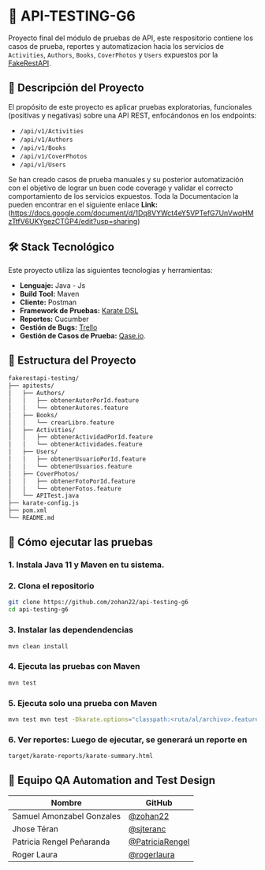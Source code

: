 # 🧪 API-TESTING-G6
Proyecto final del módulo de pruebas de API, este respositorio contiene los casos de prueba, reportes 
y automatizacion hacia los servicios de `Activities`, `Authors`, `Books`, `CoverPhotos` y `Users`
expuestos por la [FakeRestAPI](https://fakerestapi.azurewebsites.net/index.html).
## 📌 Descripción del Proyecto
El propósito de este proyecto es aplicar pruebas exploratorias, funcionales (positivas y negativas) sobre una API REST, enfocándonos en los endpoints:
- `/api/v1/Activities`
- `/api/v1/Authors`
- `/api/v1/Books`
- `/api/v1/CoverPhotos`
- `/api/v1/Users`

Se han creado casos de prueba manuales y su posterior automatización con el objetivo de lograr un buen code coverage y validar el correcto comportamiento de los servicios expuestos.
Toda la Documentacion la pueden encontrar en el siguiente enlace
**Link:** (https://docs.google.com/document/d/1Dq8VYWct4eY5VPTefG7UnVwqHMzTtfV6UKYgezCTGP4/edit?usp=sharing)
## 🛠️ Stack Tecnológico
Este proyecto utiliza las siguientes tecnologías y herramientas:
- **Lenguaje:** Java - Js
- **Build Tool:** Maven
- **Cliente:** Postman
- **Framework de Pruebas:** [Karate DSL](https://github.com/karatelabs/karate)
- **Reportes:** Cucumber
- **Gestión de Bugs:** [Trello](https://trello.com/b/Mu4bezeI/reporte-de-bugs)  
- **Gestión de Casos de Prueba:** [Qase.io](https://qase.io).
## 🧰 Estructura del Proyecto

```bash
fakerestapi-testing/
├── apitests/
│   ├── Authors/
│   │   ├── obtenerAutorPorId.feature
│   │   └── obtenerAutores.feature
│   ├── Books/
│   │   └── crearLibro.feature
│   ├── Activities/
│   │   ├── obtenerActividadPorId.feature
│   │   └── obtenerActividades.feature
│   ├── Users/
│   │   ├── obtenerUsuarioPorId.feature
│   │   └── obtenerUsuarios.feature
│   ├── CoverPhotos/
│   │   ├── obtenerFotoPorId.feature
│   │   └── obtenerFotos.feature
│   └── APITest.java
├── karate-config.js
├── pom.xml
└── README.md
```
## 🚀 Cómo ejecutar las pruebas

### 1. Instala Java 11 y Maven en tu sistema.
### 2. Clona el repositorio
```bash
git clone https://github.com/zohan22/api-testing-g6
cd api-testing-g6
```
### 3. Instalar las dependendencias
```bash
mvn clean install
```
### 4. Ejecuta las pruebas con Maven
```bash
mvn test
```
### 5. Ejecuta solo una prueba con Maven
```bash
mvn test mvn test -Dkarate.options="classpath:<ruta/al/archivo>.feature"
```
### 6. Ver reportes: Luego de ejecutar, se generará un reporte en
```bash
target/karate-reports/karate-summary.html
```
## 👥 Equipo QA Automation and Test Design

| Nombre                      | GitHub                                      |
|-----------------------------|---------------------------------------------|
| Samuel Amonzabel Gonzales   | [@zohan22](https://github.com/zohan22)      |
| Jhose Téran     |   [@sjteranc](https://github.com/sjteranc) |
| Patricia Rengel Peñaranda   | [@PatriciaRengel](https://github.com/PatriciaRengel)    |
| Roger Laura        | [@rogerlaura](https://github.com/rogerlaura) |                            |
